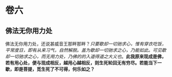 # 卷六

## 佛法无你用力处

佛法无你用力处，还说甚威音王那畔那畔？*只要歇却一切驰求心，惟有穿衣吃饭，平常度日，即有从来习气，自然解脱。盖为歇却一切驰求之心，乃能如此。可见歇却一切驰求之心，而无用力处，乃佛的的入道得道之大义也*。**此我原来现成是佛，若有用心处，便与现成相反，越用心越相反，则生死轮回无有穷尽。若能当下一歇，即是菩提，觅生死了不可得，何乐如之？**

